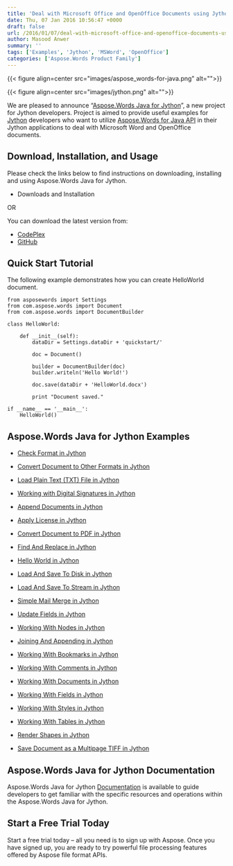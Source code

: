 ```yaml
---
title: 'Deal with Microsoft Office and OpenOffice Documents using Jython'
date: Thu, 07 Jan 2016 10:56:47 +0000
draft: false
url: /2016/01/07/deal-with-microsoft-office-and-openoffice-documents-using-jython/
author: Masood Anwer
summary: ''
tags: ['Examples', 'Jython', 'MSWord', 'OpenOffice']
categories: ['Aspose.Words Product Family']
---
```




{{< figure align=center src="images/aspose_words-for-java.png" alt="">}}




{{< figure align=center src="images/jython.png" alt="">}}


We are pleased to announce “[Aspose.Words Java for Jython][1]”, a new project for Jython developers. Project is aimed to provide useful examples for [Jython][2] developers who want to utilize [Aspose.Words for Java API][3] in their Jython applications to deal with Microsoft Word and OpenOffice documents.

## Download, Installation, and Usage

Please check the links below to find instructions on downloading, installing and using Aspose.Words Java for Jython.

*   Downloads and Installation

OR

You can download the latest version from:

*   [CodePlex][4]
*   [GitHub][5]

## Quick Start Tutorial

The following example demonstrates how you can create HelloWorld document.

```
from asposewords import Settings
from com.aspose.words import Document
from com.aspose.words import DocumentBuilder

class HelloWorld:

    def __init__(self):
        dataDir = Settings.dataDir + 'quickstart/'

        doc = Document()

        builder = DocumentBuilder(doc)
        builder.writeln('Hello World!')

        doc.save(dataDir + 'HelloWorld.docx')

        print "Document saved."

if __name__ == '__main__':        
    HelloWorld()
```

## Aspose.Words Java for Jython Examples

*   [Check Format in Jython][6]
*   [Convert Document to Other Formats in Jython][7]
*   [Load Plain Text (TXT) File in Jython][8]
*   [Working with Digital Signatures in Jython][9]

*   [Append Documents in Jython][10]
*   [Apply License in Jython][11]
*   [Convert Document to PDF in Jython][12]
*   [Find And Replace in Jython][13]
*   [Hello World in Jython][14]
*   [Load And Save To Disk in Jython][15]
*   [Load And Save To Stream in Jython][16]
*   [Simple Mail Merge in Jython][17]
*   [Update Fields in Jython][18]
*   [Working With Nodes in Jython][19]

*   [Joining And Appending in Jython][20]
*   [Working With Bookmarks in Jython][21]
*   [Working With Comments in Jython][22]
*   [Working With Documents in Jython][23]
*   [Working With Fields in Jython][24]
*   [Working With Styles in Jython][25]
*   [Working With Tables in Jython][26]

*   [Render Shapes in Jython][27]
*   [Save Document as a Multipage TIFF in Jython][28]

## Aspose.Words Java for Jython Documentation

Aspose.Words Java for Jython [Documentation][29] is available to guide developers to get familiar with the specific resources and operations within the Aspose.Words Java for Jython.

## Start a Free Trial Today

Start a free trial today – all you need is to sign up with Aspose. Once you have signed up, you are ready to try powerful file processing features offered by Aspose file format APIs.




[1]: https://docs.aspose.com/
[2]: http://www.jython.org/
[3]: https://products.aspose.com/words/java
[4]: https://docs.aspose.com/
[5]: https://github.com/asposewords/Aspose_Words_Java/releases/tag/Aspose.Words_Java_for_Jython-v1.0.0
[6]: https://docs.aspose.com/words/java/check-format-in-jython/
[7]: https://docs.aspose.com/words/java/convert-document-to-other-formats-in-jython/
[8]: https://docs.aspose.com/words/java/load-plain-text-txt-file-in-jython/
[9]: https://docs.aspose.com/words/java/working-with-digital-signatures-in-jython/
[10]: https://docs.aspose.com/words/java/append-documents-in-jython/
[11]: https://docs.aspose.com/words/java/apply-license-in-jython/
[12]: https://docs.aspose.com/words/java/convert-document-to-pdf-in-jython/
[13]: https://docs.aspose.com/words/java/find-and-replace-in-jython/
[14]: https://docs.aspose.com/words/java/hello-world-in-jython/
[15]: https://docs.aspose.com/words/java/load-and-save-to-disk-in-jython/
[16]: https://docs.aspose.com/words/java/load-and-save-to-stream-in-jython/
[17]: https://docs.aspose.com/words/java/simple-mail-merge-in-jython/
[18]: https://docs.aspose.com/words/java/update-fields-in-jython/
[19]: https://docs.aspose.com/words/java/working-with-nodes-in-jython/
[20]: https://docs.aspose.com/words/java/joining-and-appending-in-jython/
[21]: https://docs.aspose.com/words/java/working-with-bookmarks-in-jython/
[22]: https://docs.aspose.com/words/java/working-with-comments-in-jython/
[23]: https://docs.aspose.com/words/java/working-with-documents-in-jython/
[24]: https://docs.aspose.com/words/java/working-with-fields-in-jython/
[25]: https://docs.aspose.com/words/java/working-with-styles-in-jython/
[26]: https://docs.aspose.com/words/java/working-with-tables-in-jython/
[27]: https://docs.aspose.com/words/java/render-shapes-in-jython/
[28]: https://docs.aspose.com/words/java/save-document-as-a-multipage-tiff-in-jython/
[29]: https://docs.aspose.com/words/java/aspose-words-java-for-jython/




